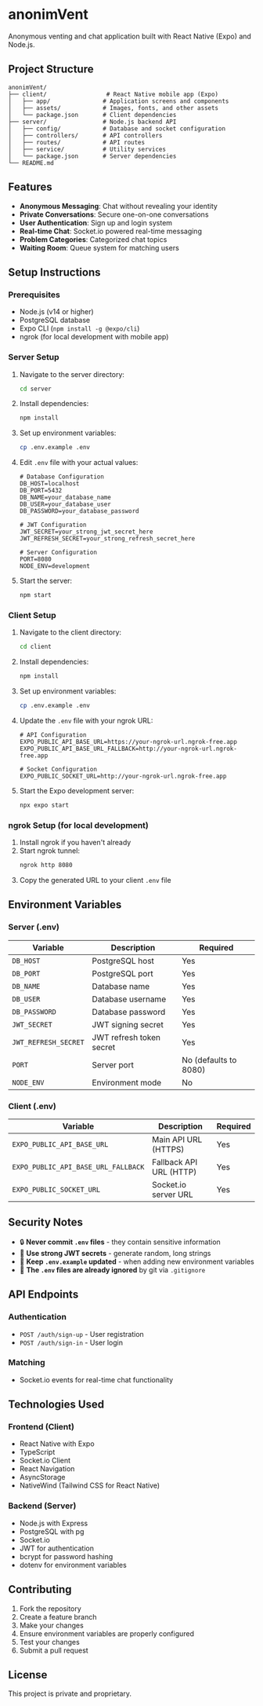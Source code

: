 # anonimVent

Anonymous venting and chat application built with React Native (Expo) and Node.js.

## Project Structure

```
anonimVent/
├── client/                 # React Native mobile app (Expo)
│   ├── app/               # Application screens and components
│   ├── assets/            # Images, fonts, and other assets
│   └── package.json       # Client dependencies
├── server/                # Node.js backend API
│   ├── config/            # Database and socket configuration
│   ├── controllers/       # API controllers
│   ├── routes/            # API routes
│   ├── service/           # Utility services
│   └── package.json       # Server dependencies
└── README.md
```

## Features

- **Anonymous Messaging**: Chat without revealing your identity
- **Private Conversations**: Secure one-on-one conversations
- **User Authentication**: Sign up and login system
- **Real-time Chat**: Socket.io powered real-time messaging
- **Problem Categories**: Categorized chat topics
- **Waiting Room**: Queue system for matching users

## Setup Instructions

### Prerequisites

- Node.js (v14 or higher)
- PostgreSQL database
- Expo CLI (`npm install -g @expo/cli`)
- ngrok (for local development with mobile app)

### Server Setup

1. Navigate to the server directory:

   ```bash
   cd server
   ```

2. Install dependencies:

   ```bash
   npm install
   ```

3. Set up environment variables:
   ```bash
   cp .env.example .env
   ```
4. Edit `.env` file with your actual values:

   ```env
   # Database Configuration
   DB_HOST=localhost
   DB_PORT=5432
   DB_NAME=your_database_name
   DB_USER=your_database_user
   DB_PASSWORD=your_database_password

   # JWT Configuration
   JWT_SECRET=your_strong_jwt_secret_here
   JWT_REFRESH_SECRET=your_strong_refresh_secret_here

   # Server Configuration
   PORT=8080
   NODE_ENV=development
   ```

5. Start the server:
   ```bash
   npm start
   ```

### Client Setup

1. Navigate to the client directory:

   ```bash
   cd client
   ```

2. Install dependencies:

   ```bash
   npm install
   ```

3. Set up environment variables:

   ```bash
   cp .env.example .env
   ```

4. Update the `.env` file with your ngrok URL:

   ```env
   # API Configuration
   EXPO_PUBLIC_API_BASE_URL=https://your-ngrok-url.ngrok-free.app
   EXPO_PUBLIC_API_BASE_URL_FALLBACK=http://your-ngrok-url.ngrok-free.app

   # Socket Configuration
   EXPO_PUBLIC_SOCKET_URL=http://your-ngrok-url.ngrok-free.app
   ```

5. Start the Expo development server:
   ```bash
   npx expo start
   ```

### ngrok Setup (for local development)

1. Install ngrok if you haven't already
2. Start ngrok tunnel:
   ```bash
   ngrok http 8080
   ```
3. Copy the generated URL to your client `.env` file

## Environment Variables

### Server (.env)

| Variable             | Description              | Required              |
| -------------------- | ------------------------ | --------------------- |
| `DB_HOST`            | PostgreSQL host          | Yes                   |
| `DB_PORT`            | PostgreSQL port          | Yes                   |
| `DB_NAME`            | Database name            | Yes                   |
| `DB_USER`            | Database username        | Yes                   |
| `DB_PASSWORD`        | Database password        | Yes                   |
| `JWT_SECRET`         | JWT signing secret       | Yes                   |
| `JWT_REFRESH_SECRET` | JWT refresh token secret | Yes                   |
| `PORT`               | Server port              | No (defaults to 8080) |
| `NODE_ENV`           | Environment mode         | No                    |

### Client (.env)

| Variable                            | Description             | Required |
| ----------------------------------- | ----------------------- | -------- |
| `EXPO_PUBLIC_API_BASE_URL`          | Main API URL (HTTPS)    | Yes      |
| `EXPO_PUBLIC_API_BASE_URL_FALLBACK` | Fallback API URL (HTTP) | Yes      |
| `EXPO_PUBLIC_SOCKET_URL`            | Socket.io server URL    | Yes      |

## Security Notes

- 🔒 **Never commit `.env` files** - they contain sensitive information
- 🔑 **Use strong JWT secrets** - generate random, long strings
- 📁 **Keep `.env.example` updated** - when adding new environment variables
- 🚫 **The `.env` files are already ignored** by git via `.gitignore`

## API Endpoints

### Authentication

- `POST /auth/sign-up` - User registration
- `POST /auth/sign-in` - User login

### Matching

- Socket.io events for real-time chat functionality

## Technologies Used

### Frontend (Client)

- React Native with Expo
- TypeScript
- Socket.io Client
- React Navigation
- AsyncStorage
- NativeWind (Tailwind CSS for React Native)

### Backend (Server)

- Node.js with Express
- PostgreSQL with pg
- Socket.io
- JWT for authentication
- bcrypt for password hashing
- dotenv for environment variables

## Contributing

1. Fork the repository
2. Create a feature branch
3. Make your changes
4. Ensure environment variables are properly configured
5. Test your changes
6. Submit a pull request

## License

This project is private and proprietary.

